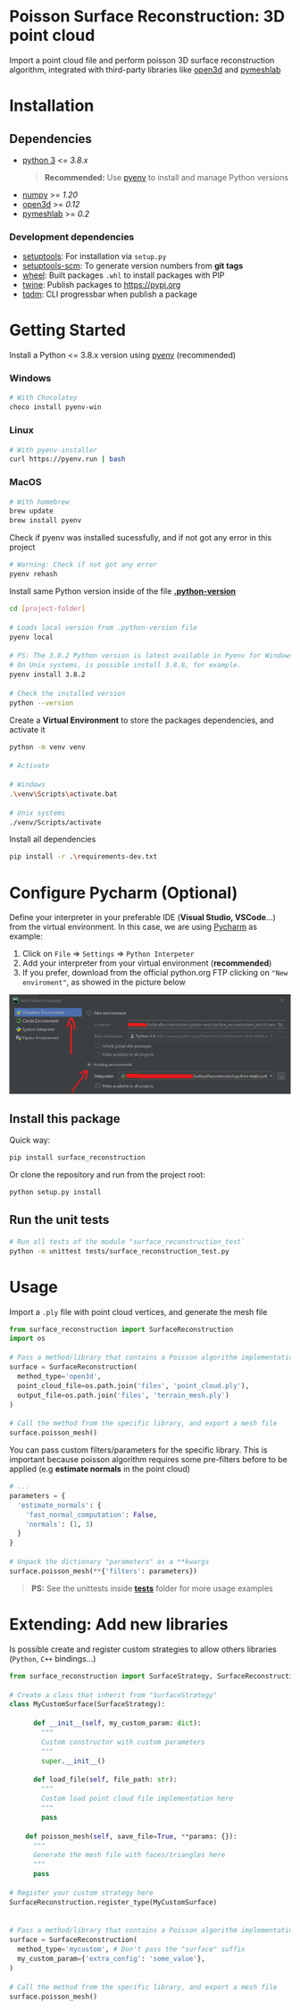 # Poisson Surface Reconstruction: 3D point cloud

Import a point cloud file and perform poisson 3D surface reconstruction algorithm, 
integrated with third-party libraries like [open3d](http://www.open3d.org/docs/release/tutorial/geometry/surface_reconstruction.html?highlight=surface%20reconstruction#Poisson-surface-reconstruction) and [pymeshlab](https://github.com/cnr-isti-vclab/PyMeshLab)

# Installation

## Dependencies

- [python 3](https://www.python.org/downloads/) <= *3.8.x*
  > **Recommended:** Use [pyenv](https://github.com/pyenv/pyenv) to install and manage Python versions
- [numpy](https://numpy.org) >= *1.20*
- [open3d](http://www.open3d.org) >= *0.12*
- [pymeshlab](https://github.com/cnr-isti-vclab/PyMeshLab) >= *0.2*


### Development dependencies

- [setuptools](https://pypi.org/project/setuptools): For installation via `setup.py`
- [setuptools-scm](https://pypi.org/project/setuptools-scm): To generate version numbers from **git tags**
- [wheel](https://pypi.org/project/wheel/): Built packages `.whl` to install packages with PIP 
- [twine](https://pypi.org/project/twine): Publish packages to https://pypi.org
- [tqdm](https://pypi.org/project/tqdm): CLI progressbar when publish a package

# Getting Started

Install a Python <= 3.8.x version using [pyenv](https://github.com/pyenv/pyenv) (recommended)

### Windows

```bash
# With Chocolatey
choco install pyenv-win
```

### Linux

```bash
# With pyenv-installer
curl https://pyenv.run | bash
```

### MacOS

```bash
# With homebrew
brew update
brew install pyenv
```

Check if pyenv was installed sucessfully, and if not got any error in this project

```bash
# Warning: Check if not got any error
pyenv rehash
```

Install same Python version inside of the file **[.python-version](.python-version)** 

```bash
cd [project-folder]

# Loads local version from .python-version file
pyenv local

# PS: The 3.8.2 Python version is latest available in Pyenv for Windows. 
# On Unix systems, is possible install 3.8.8, for example.
pyenv install 3.8.2

# Check the installed version
python --version
```

Create a **Virtual Environment** to store the packages dependencies, and activate it

```bash
python -m venv venv

# Activate

# Windows
.\venv\Scripts\activate.bat

# Unix systems
./venv/Scripts/activate
```

Install all dependencies

```bash
pip install -r .\requirements-dev.txt
```

# Configure Pycharm (Optional)

Define your interpreter in your preferable IDE (**Visual Studio, VSCode**...) from the virtual environment. In this case, we are using [Pycharm](https://www.jetbrains.com/pycharm) as example:

1. Click on `File` => `Settings` => `Python Interpeter`
2. Add your interpreter from your virtual environment (**recommended**)
3. If you prefer, download from the official python.org FTP clicking on `"New enviroment"`, as showed in the picture below

![pycharm-python-intepreter](./images/pycharm-venv-screenshot.png)

## Install this package

Quick way:

```bash
pip install surface_reconstruction
```

Or clone the repository and run from the project root:

```bash
python setup.py install
```

## Run the unit tests

```bash
# Run all tests of the module "surface_reconstruction_test`
python -m unittest tests/surface_reconstruction_test.py
```

# Usage

Import a `.ply` file with point cloud vertices, and generate the mesh file

```python
from surface_reconstruction import SurfaceReconstruction
import os

# Pass a method/library that contains a Poisson algorithm implementation
surface = SurfaceReconstruction(
  method_type='open3d',
  point_cloud_file=os.path.join('files', 'point_cloud.ply'),
  output_file=os.path.join('files', 'terrain_mesh.ply')
)

# Call the method from the specific library, and export a mesh file
surface.poisson_mesh()
```

You can pass custom filters/parameters for the specific library. This is important because 
poisson algorithm requires some pre-filters before to be applied (e.g **estimate normals** in the point cloud)

```python
# ...
parameters = {
  'estimate_normals': {
    'fast_normal_computation': False,
    'normals': (1, 3)
  }
}

# Unpack the dictionary "parameters" as a **kwargs
surface.poisson_mesh(**{'filters': parameters})
```
> **PS:** See the unittests inside **[tests](./tests)** folder for more usage examples

# Extending: Add new libraries

Is possible create and register custom strategies to allow others libraries (`Python`, `C++` bindings...)

```python
from surface_reconstruction import SurfaceStrategy, SurfaceReconstruction 

# Create a class that inherit from "SurfaceStrategy"
class MyCustomSurface(SurfaceStrategy):
  
      def __init__(self, my_custom_param: dict):
        """
        Custom constructor with custom parameters
        """
        super.__init__()
  
      def load_file(self, file_path: str):
        """
        Custom load point cloud file implementation here
        """
        pass

    def poisson_mesh(self, save_file=True, **params: {}):
      """
      Generate the mesh file with faces/triangles here
      """
      pass

# Register your custom strategy here
SurfaceReconstruction.register_type(MyCustomSurface)


# Pass a method/library that contains a Poisson algorithm implementation
surface = SurfaceReconstruction(
  method_type='mycustom', # Don't pass the "surface" suffix
  my_custom_param={'extra_config': 'some_value'},
)

# Call the method from the specific library, and export a mesh file
surface.poisson_mesh()
```